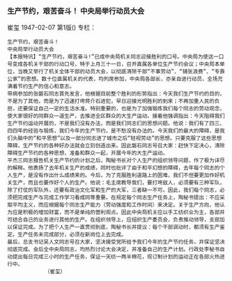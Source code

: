 ### 生产节约，艰苦奋斗！  中央局举行动员大会
崔玺
1947-02-07
第1版()
专栏：

    生产节约，艰苦奋斗！
    中央局举行动员大会
    【本报特讯】“生产节约，艰苦奋斗!”已成中央局机关同志迎接胜利的口号。中央局为使这一口号变成各机关干部的行动口号，特于上月三十一日，召开直属各单位生产节约会议；中央局本单位，当晚又举行了机关全体干部的动员大会，以彻底清除干部“不事劳动”、“铺张浪费”、“专靠公家”的思想。数十位直属机关的代表，均列席参加，中央局各部长，亦亲自进行动员，全场充满着节约生产的信心和意志。
    带病参加的张磐石同志首先发言，他根据目前整个胜利的形势指出：今天我们生产节约的目的，不是为了其他，而是为了迅速打垮蒋介石进犯，早日迎接光明胜利的到来；不再加重人民的负担，还要保证自己一定的生活水准。特别重要的，也是为了加强锻炼我们每个同志的劳动观念，使大家很好的同群众一道生产，去推进全区群众的大生产运动。接着他强调指出：今天阻碍我们生产节约运动开展的，不是我们没有办法，而是我们同志们的思想问题。他说：我们有了四三、四四年的经验与锻炼，我们今年的生产节约，是不愁没有办法的。今天我们的最大的障碍，是我们头脑中的“和平思想”以及一部分同志进了城市之后“轻视劳动”的思想。只要克服了这些思想障碍，生产节约的各种好办法就会立刻创造出来。因此磐石同志号召大家：赶快下定决心，清除障碍生产节约的各种思想，准备和群众一起，开展今年的大生产运动。
    平杰三同志报告机关生产节约的计划之后，陶秘书长对个人生产的组织领导问题，作了极为详尽的解释。他表扬了去年机关生产的成绩，同时也批评了由于和平幻想的障碍，去年每个同志的个人生产，是没有作出什么成绩来的。今后，为了克服胜利道路上的困难，我们不但要更加作好机关生产，而且也要作好个人的生产。他说：毛主席教导我们，要打垮敌人，必须要有三种军队，除了打仗的军队外，还要有政治文化军和生产的大军，三者缺一不可。因此，我们每个同志，必须把完成生产与完成工作学习看成同等重要。在规定每个同志生产任务上，陶秘书提出：不应采取平均主义，而应根据每个同志生产能力（劳动强度和工作时间）来决定。关于生产方向，他认为应是积极的增加财富，而不是单纯的营利观点。因此中央局机关应以手工纺织业为主，各部并可结合自己的业务进行其他的生产。在组织领导上，应组织生产委员会，负责推动领导，支部加以保证完成。为了把个人生产一直贯彻到底，陶秘书长并提议：每个干部调动时，都须有生产鉴定。生产任务未完成部分，必须在新岗位上去完成。
    最后，总支书记吴人文同志号召大家，坚决接受党所给予我们今年的生产节约任务，并保证坚决彻底完成。会后全中央局同志，均热烈讨论大会决定，并准备自己的生产计划。行政处李秘书自动提出每日完成三小时的生产任务，保证一天纺一两半棉花，现订制计划的运动正在各部火热进行中。
                （崔玺）
